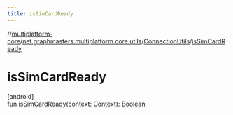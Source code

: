 ```yaml
---
title: isSimCardReady
---
```

//[multiplatform-core](../../../index.html)/[net.graphmasters.multiplatform.core.utils](../index.html)/[ConnectionUtils](index.html)/[isSimCardReady](is-sim-card-ready.html)



# isSimCardReady



[android]\
fun [isSimCardReady](is-sim-card-ready.html)(context: [Context](https://developer.android.com/reference/kotlin/android/content/Context.html)): [Boolean](https://kotlinlang.org/api/latest/jvm/stdlib/kotlin/-boolean/index.html)




